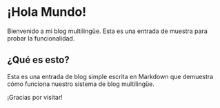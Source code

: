 # ¡Hola Mundo!

Bienvenido a mi blog multilingüe. Esta es una entrada de muestra para probar la funcionalidad.

## ¿Qué es esto?

Esta es una entrada de blog simple escrita en Markdown que demuestra cómo funciona nuestro sistema de blog multilingüe.

¡Gracias por visitar!